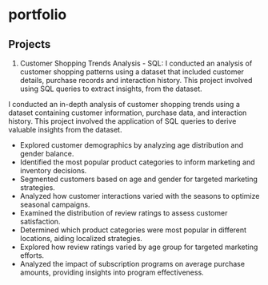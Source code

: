 # portfolio

## Projects
1. Customer Shopping Trends Analysis - SQL:
I conducted an analysis of customer shopping patterns using a dataset that included customer details, purchase records and interaction history. This project involved using SQL queries to extract insights, from the dataset.

I conducted an in-depth analysis of customer shopping trends using a dataset containing customer information, purchase data, and interaction history. This project involved the application of SQL queries to derive valuable insights from the dataset.
- Explored customer demographics by analyzing age distribution and gender balance.
- Identified the most popular product categories to inform marketing and inventory decisions.
- Segmented customers based on age and gender for targeted marketing strategies.
- Analyzed how customer interactions varied with the seasons to optimize seasonal campaigns.
- Examined the distribution of review ratings to assess customer satisfaction.
- Determined which product categories were most popular in different locations, aiding localized strategies.
- Explored how review ratings varied by age group for targeted marketing efforts.
- Analyzed the impact of subscription programs on average purchase amounts, providing insights into program effectiveness.
